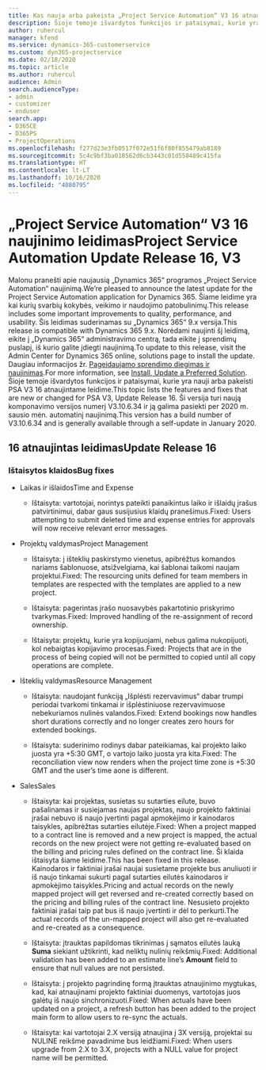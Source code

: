 ```yaml
---
title: Kas nauja arba pakeista „Project Service Automation“ V3 16 atnaujintame leidime
description: Šioje temoje išvardytos funkcijos ir pataisymai, kurie yra pasiekiami „Project Service Automation“ V3 16 atnaujintame leidime.
author: ruhercul
manager: kfend
ms.service: dynamics-365-customerservice
ms.custom: dyn365-projectservice
ms.date: 02/18/2020
ms.topic: article
ms.author: ruhercul
audience: Admin
search.audienceType:
- admin
- customizer
- enduser
search.app:
- D365CE
- D365PS
- ProjectOperations
ms.openlocfilehash: f277d23e3fb0517f072e51f6f80f855479ab8189
ms.sourcegitcommit: 5c4c9bf3ba018562d6cb3443c01d550489c415fa
ms.translationtype: HT
ms.contentlocale: lt-LT
ms.lasthandoff: 10/16/2020
ms.locfileid: "4080795"
---
```

# <a name="project-service-automation-update-release-16-v3"></a><span data-ttu-id="de6b4-103">„Project Service Automation“ V3 16 naujinimo leidimas</span><span class="sxs-lookup"><span data-stu-id="de6b4-103">Project Service Automation Update Release 16, V3</span></span>

<span data-ttu-id="de6b4-104">Malonu pranešti apie naujausią „Dynamics 365“ programos „Project Service Automation“ naujinimą.</span><span class="sxs-lookup"><span data-stu-id="de6b4-104">We’re pleased to announce the latest update for the Project Service Automation application for Dynamics 365.</span></span> <span data-ttu-id="de6b4-105">Šiame leidime yra kai kurių svarbių kokybės, veikimo ir naudojimo patobulinimų.</span><span class="sxs-lookup"><span data-stu-id="de6b4-105">This release includes some important improvements to quality, performance, and usability.</span></span>  <span data-ttu-id="de6b4-106">Šis leidimas suderinamas su „Dynamics 365“ 9.x versija.</span><span class="sxs-lookup"><span data-stu-id="de6b4-106">This release is compatible with Dynamics 365 9.x.</span></span> <span data-ttu-id="de6b4-107">Norėdami naujinti šį leidimą, eikite į „Dynamics 365“ administravimo centrą, tada eikite į sprendimų puslapį, iš kurio galite įdiegti naujinimą.</span><span class="sxs-lookup"><span data-stu-id="de6b4-107">To update to this release, visit the Admin Center for Dynamics 365 online, solutions page to install the update.</span></span> <span data-ttu-id="de6b4-108">Daugiau informacijos žr. [Pageidaujamo sprendimo diegimas ir naujinimas](https://docs.microsoft.com/dynamics365/project-service/upgrade-psa-home-page).</span><span class="sxs-lookup"><span data-stu-id="de6b4-108">For more information, see [Install, Update a Preferred Solution](https://docs.microsoft.com/dynamics365/project-service/upgrade-psa-home-page).</span></span>
<span data-ttu-id="de6b4-109">Šioje temoje išvardytos funkcijos ir pataisymai, kurie yra nauji arba pakeisti PSA V3 16 atnaujintame leidime.</span><span class="sxs-lookup"><span data-stu-id="de6b4-109">This topic lists the features and fixes that are new or changed for PSA V3, Update Release 16.</span></span> <span data-ttu-id="de6b4-110">Ši versija turi naują komponavimo versijos numerį V3.10.6.34 ir ją galima pasiekti per 2020 m. sausio mėn. automatinį naujinimą.</span><span class="sxs-lookup"><span data-stu-id="de6b4-110">This version has a build number of V3.10.6.34 and is generally available through a self-update in January 2020.</span></span>


## <a name="update-release-16"></a><span data-ttu-id="de6b4-111">16 atnaujintas leidimas</span><span class="sxs-lookup"><span data-stu-id="de6b4-111">Update Release 16</span></span>

### <a name="bug-fixes"></a><span data-ttu-id="de6b4-112">Ištaisytos klaidos</span><span class="sxs-lookup"><span data-stu-id="de6b4-112">Bug fixes</span></span>

-   <span data-ttu-id="de6b4-113">Laikas ir išlaidos</span><span class="sxs-lookup"><span data-stu-id="de6b4-113">Time and Expense</span></span>

    -   <span data-ttu-id="de6b4-114">Ištaisyta: vartotojai, norintys pateikti panaikintus laiko ir išlaidų įrašus patvirtinimui, dabar gaus susijusius klaidų pranešimus.</span><span class="sxs-lookup"><span data-stu-id="de6b4-114">Fixed: Users attempting to submit deleted time and expense entries for approvals will now receive relevant error messages.</span></span>

-   <span data-ttu-id="de6b4-115">Projektų valdymas</span><span class="sxs-lookup"><span data-stu-id="de6b4-115">Project Management</span></span>

    -   <span data-ttu-id="de6b4-116">Ištaisyta: į išteklių paskirstymo vienetus, apibrėžtus komandos nariams šablonuose, atsižvelgiama, kai šablonai taikomi naujam projektui.</span><span class="sxs-lookup"><span data-stu-id="de6b4-116">Fixed: The resourcing units defined for team members in templates are respected with the templates are applied to a new project.</span></span>

    -   <span data-ttu-id="de6b4-117">Ištaisyta: pagerintas įrašo nuosavybės pakartotinio priskyrimo tvarkymas.</span><span class="sxs-lookup"><span data-stu-id="de6b4-117">Fixed: Improved handling of the re-assignment of record ownership.</span></span>

    -   <span data-ttu-id="de6b4-118">Ištaisyta: projektų, kurie yra kopijuojami, nebus galima nukopijuoti, kol nebaigtas kopijavimo procesas.</span><span class="sxs-lookup"><span data-stu-id="de6b4-118">Fixed: Projects that are in the process of being copied will not be permitted to copied until all copy operations are complete.</span></span>

-   <span data-ttu-id="de6b4-119">Išteklių valdymas</span><span class="sxs-lookup"><span data-stu-id="de6b4-119">Resource Management</span></span>

    -   <span data-ttu-id="de6b4-120">Ištaisyta: naudojant funkciją „Išplėsti rezervavimus“ dabar trumpi periodai tvarkomi tinkamai ir išplėstiniuose rezervavimuose nebekuriamos nulinės valandos.</span><span class="sxs-lookup"><span data-stu-id="de6b4-120">Fixed: Extend bookings now handles short durations correctly and no longer creates zero hours for extended bookings.</span></span>

    -   <span data-ttu-id="de6b4-121">Ištaisyta: suderinimo rodinys dabar pateikiamas, kai projekto laiko juosta yra +5:30 GMT, o vartojo laiko juosta yra kita.</span><span class="sxs-lookup"><span data-stu-id="de6b4-121">Fixed: The reconciliation view now renders when the project time zone is +5:30 GMT and the user’s time aone is different.</span></span>

-   <span data-ttu-id="de6b4-122">Sales</span><span class="sxs-lookup"><span data-stu-id="de6b4-122">Sales</span></span>

    -   <span data-ttu-id="de6b4-123">Ištaisyta: kai projektas, susietas su sutarties eilute, buvo pašalinamas ir susiejamas naujas projektas, naujo projekto faktiniai įrašai nebuvo iš naujo įvertinti pagal apmokėjimo ir kainodaros taisykles, apibrėžtas sutarties eilutėje.</span><span class="sxs-lookup"><span data-stu-id="de6b4-123">Fixed: When a project mapped to a contract line is removed and a new project is mapped, the actual records on the new project were not getting re-evaluated based on the billing and pricing rules defined on the contract line.</span></span> <span data-ttu-id="de6b4-124">Ši klaida ištaisyta šiame leidime.</span><span class="sxs-lookup"><span data-stu-id="de6b4-124">This has been fixed in this release.</span></span> <span data-ttu-id="de6b4-125">Kainodaros ir faktiniai įrašai naujai susietame projekte bus anuliuoti ir iš naujo tinkamai sukurti pagal sutarties eilutės kainodaros ir apmokėjimo taisykles.</span><span class="sxs-lookup"><span data-stu-id="de6b4-125">Pricing and actual records on the newly mapped project will get reversed and re-created correctly based on the pricing and billing rules of the contract line.</span></span> <span data-ttu-id="de6b4-126">Nesusieto projekto faktiniai įrašai taip pat bus iš naujo įvertinti ir dėl to perkurti.</span><span class="sxs-lookup"><span data-stu-id="de6b4-126">The actual records of the un-mapped project will also get re-evaluated and re-created as a consequence.</span></span>

    -   <span data-ttu-id="de6b4-127">Ištaisyta: įtrauktas papildomas tikrinimas į sąmatos eilutės lauką **Suma** siekiant užtikrinti, kad neliktų nulinių reikšmių.</span><span class="sxs-lookup"><span data-stu-id="de6b4-127">Fixed: Additional validation has been added to an estimate line’s **Amount** field to ensure that null values are not persisted.</span></span>

    -   <span data-ttu-id="de6b4-128">Ištaisyta: į projekto pagrindinę formą įtrauktas atnaujinimo mygtukas, kad, kai atnaujinami projekto faktiniai duomenys, vartotojas juos galėtų iš naujo sinchronizuoti.</span><span class="sxs-lookup"><span data-stu-id="de6b4-128">Fixed: When actuals have been updated on a project, a refresh button has been added to the project main form to allow users to re-sync the actuals.</span></span>

    -   <span data-ttu-id="de6b4-129">Ištaisyta: kai vartotojai 2.X versiją atnaujina į 3X versiją, projektai su NULINE reikšme pavadinime bus leidžiami.</span><span class="sxs-lookup"><span data-stu-id="de6b4-129">Fixed: When users upgrade from 2.X to 3.X, projects with a NULL value for project name will be permitted.</span></span>


